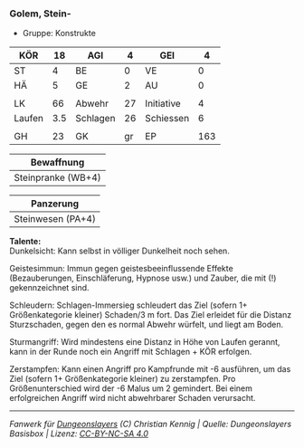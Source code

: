 ### Golem, Stein-  
- Gruppe: Konstrukte  

| KÖR | 18 | AGI | 4 | GEI | 4 |
| --- | --- | --- | --- | --- | --- |
| ST | 4 | BE | 0 | VE | 0 |
| HÄ | 5 | GE | 2 | AU | 0 |
|  |  |  |  |  |  |
| LK | 66 | Abwehr | 27 | Initiative | 4 |
| Laufen | 3.5 | Schlagen | 26 | Schiessen | 6 |
|  |  |  |  |  |  |
| GH | 23 | GK | gr | EP | 163 |


| Bewaffnung |
| --- |
| Steinpranke (WB+4) |


| Panzerung |
| --- |
| Steinwesen (PA+4) |


**Talente:**  
Dunkelsicht: Kann selbst in völliger Dunkelheit noch sehen.

Geistesimmun: Immun gegen geistesbeeinflussende Effekte (Bezauberungen, Einschläferung, Hypnose usw.) und Zauber, die mit (!) gekennzeichnet sind.

Schleudern: Schlagen-Immersieg schleudert das Ziel (sofern 1+ Größenkategorie kleiner) Schaden/3 m fort. Das Ziel erleidet für die Distanz Sturzschaden, gegen den es normal Abwehr würfelt, und liegt am Boden.

Sturmangriff: Wird mindestens eine Distanz in Höhe von Laufen gerannt, kann in der Runde noch ein Angriff mit Schlagen + KÖR erfolgen.

Zerstampfen: Kann einen Angriff pro Kampfrunde mit -6 ausführen, um das Ziel (sofern 1+ Größenkategorie kleiner) zu zerstampfen. Pro Größenunterschied wird der -6 Malus um 2 gemindert. Bei einem erfolgreichen Angriff wird nicht abwehrbarer Schaden verursacht.





___
*Fanwerk für [Dungeonslayers](https://www.dungeonslayers.net/) (C) Christian Kennig | Quelle: Dungeonslayers Basisbox | Lizenz: [CC-BY-NC-SA 4.0](https://creativecommons.org/licenses/by-nc-sa/4.0/deed.de)*